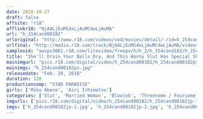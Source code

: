 ```yaml
---
date: 2018-10-27
draft: false
affsite: "r18"
afflinkr18: "NjA4LjEuMS4xLjAuMC4wLjAuMA"
url: "h_254cand00182"
urloriginal: "http://www.r18.com/videos/vod/movies/detail/-/id=h_254cand00182"
urlfinal: "http://media.r18.com/track/NjA4LjEuMS4xLjAuMC4wLjAuMA/videos/vod/movies/detail/-/id=h_254cand00182"
samplevid: "awspv3001.r18.com/litevideo/freepv/h/h_2/h_254cand182/h_254cand182_dmb_w.mp4"
title: "She'll Drain Your Balls Dry, And This Horny Slut Has Special Skills Like Fucking, Sucking, And Licking"
mainimgurl: "pics.r18.com/digital/video/h_254cand00182/h_254cand00182ps.jpg"
mainimgs: "h_254cand00182ps.jpg"
releasedate: "Feb. 20, 2018"
duration: 120
productioncomp: "STAR PARADISE"
girls: ['Miku Abeno', 'Airi Ichimatsu']
categories: ['Slut', 'Married Woman', 'Blowjob', 'Threesome / Foursome', 'Footjob', 'Hi-Def']
imgurls: ['pics.r18.com/digital/video/h_254cand00182/h_254cand00182jp-1.jpg', 'pics.r18.com/digital/video/h_254cand00182/h_254cand00182jp-2.jpg', 'pics.r18.com/digital/video/h_254cand00182/h_254cand00182jp-3.jpg', 'pics.r18.com/digital/video/h_254cand00182/h_254cand00182jp-4.jpg', 'pics.r18.com/digital/video/h_254cand00182/h_254cand00182jp-5.jpg', 'pics.r18.com/digital/video/h_254cand00182/h_254cand00182jp-6.jpg', 'pics.r18.com/digital/video/h_254cand00182/h_254cand00182jp-7.jpg', 'pics.r18.com/digital/video/h_254cand00182/h_254cand00182jp-8.jpg', 'pics.r18.com/digital/video/h_254cand00182/h_254cand00182jp-9.jpg', 'pics.r18.com/digital/video/h_254cand00182/h_254cand00182jp-10.jpg', 'pics.r18.com/digital/video/h_254cand00182/h_254cand00182jp-11.jpg', 'pics.r18.com/digital/video/h_254cand00182/h_254cand00182jp-12.jpg', 'pics.r18.com/digital/video/h_254cand00182/h_254cand00182jp-13.jpg', 'pics.r18.com/digital/video/h_254cand00182/h_254cand00182jp-14.jpg', 'pics.r18.com/digital/video/h_254cand00182/h_254cand00182jp-15.jpg', 'pics.r18.com/digital/video/h_254cand00182/h_254cand00182jp-16.jpg', 'pics.r18.com/digital/video/h_254cand00182/h_254cand00182jp-17.jpg', 'pics.r18.com/digital/video/h_254cand00182/h_254cand00182jp-18.jpg', 'pics.r18.com/digital/video/h_254cand00182/h_254cand00182jp-19.jpg', 'pics.r18.com/digital/video/h_254cand00182/h_254cand00182jp-20.jpg']
imgs: ['h_254cand00182jp-1.jpg', 'h_254cand00182jp-2.jpg', 'h_254cand00182jp-3.jpg', 'h_254cand00182jp-4.jpg', 'h_254cand00182jp-5.jpg', 'h_254cand00182jp-6.jpg', 'h_254cand00182jp-7.jpg', 'h_254cand00182jp-8.jpg', 'h_254cand00182jp-9.jpg', 'h_254cand00182jp-10.jpg', 'h_254cand00182jp-11.jpg', 'h_254cand00182jp-12.jpg', 'h_254cand00182jp-13.jpg', 'h_254cand00182jp-14.jpg', 'h_254cand00182jp-15.jpg', 'h_254cand00182jp-16.jpg', 'h_254cand00182jp-17.jpg', 'h_254cand00182jp-18.jpg', 'h_254cand00182jp-19.jpg', 'h_254cand00182jp-20.jpg']
---
```

